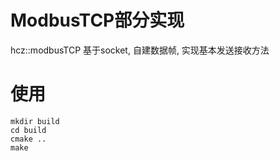 # ModbusTCP部分实现

hcz::modbusTCP
基于socket, 自建数据帧, 实现基本发送接收方法

# 使用

```shell
mkdir build
cd build
cmake ..
make
```
